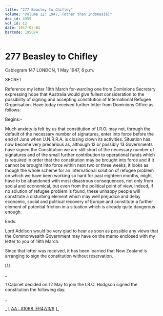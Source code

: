 ```yaml
---
title: "277 Beasley to Chifley"
volume: "Volume 12: 1947, (other than Indonesia)"
doc_id: 4959
vol_id: 12
date: 1947-05-01
barcode: 195074
---
```


# 277 Beasley to Chifley

Cablegram 147 LONDON, 1 May 1947, 6 p.m.

SECRET

Reference my letter 18th March for-warding one from Dominions Secretary expressing hope that Australia would give fullest consideration to the possibility of signing and accepting constitution of International Refugee Organisation. Have today received further letter from Dominions Office as follows:

Begins:-

Much anxiety is felt by us that constitution of I.R.O. may not, through the default of the necessary number of signatures, enter into force before the end of June when U.N.R.R.A. is closing clown its activities. Situation has now become very precarious as, although 12 or possibly 13 Governments have signed the Constitution we are still short of the necessary number of signatures and of the small further contribution to operational funds which is required in order that the constitution may be brought into force and if it cannot be brought into force within next two or three weeks, it looks as though the whole scheme for an International solution of refugee problem on which we have been working so hard for past eighteen months, might have to be abandoned with most disastrous consequences, not only from social and economical, but even from the political point of view. Indeed, if no solution of refugee problem is found, these unhappy people will constitute a disturbing element which may well prejudice and delay economic, social and political recovery of Europe and constitute a further element of potential friction in a situation which is already quite dangerous enough.

Ends.

Lord Addison would be very glad to hear as soon as possible any views that the Commonwealth Government may have on the memo enclosed with my letter to you of 18th March.

Since that letter was received, it has been learned that New Zealand is arranging to sign the constitution without reservation.

[1]

_

1 Cabinet decided on 12 May to join the I.R.O. Hodgson signed the constitution the following day.

_

_ [ [AA : A1068, ER47/3/9](http://www.naa.gov.au/cgi-bin/Search?O=I&Number=195074) ]_

